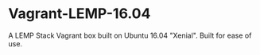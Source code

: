 # Vagrant-LEMP-16.04
A LEMP Stack Vagrant box built on Ubuntu 16.04 "Xenial". Built for ease of use.
